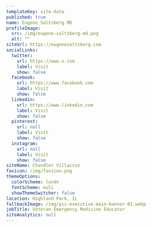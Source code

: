 ```yaml
---
templateKey: site-data
published: true
name: Eugene Saltzberg MD
profileImage:
  src: /img/eugene-saltzberg-md.png
  alt: ""
siteUrl: https://eugenesaltzberg.com
socialLinks:
  twitter:
    url: https://www.x.com
    label: Visit
    show: false
  facebook:
    url: https://www.facebook.com
    label: Visit
    show: false
  linkedin:
    url: https://www.linkedin.com
    label: Visit
    show: false
  pinterest:
    url: null
    label: Visit
    show: false
  instagram:
    url: null
    label: Visit
    show: false
siteName: Chandler Villacruz
favicon: /img/favicon.png
themeOptions:
  colorScheme: londn
  fontScheme: muli
  showThemeSwitcher: false
location: Highland Park, IL
fallbackImage: /img/pic-executive-main-banner-01.webp
jobTitle: Veteran Emergency Medicine Educator
siteAnalytics: null
---
```

